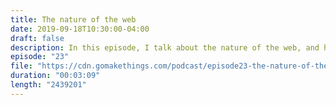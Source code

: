 ```yaml
---
title: The nature of the web
date: 2019-09-18T10:30:00-04:00
draft: false
description: In this episode, I talk about the nature of the web, and how trying to fight against the medium is the source of a lot of the pain we currently feel in front end development.
episode: "23"
file: "https://cdn.gomakethings.com/podcast/episode23-the-nature-of-the-web.mp3"
duration: "00:03:09"
length: "2439201"
---
```


